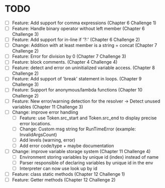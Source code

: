 # TODO

- [ ] Feature: Add support for comma expressions (Chapter 6 Challenge 1)
- [ ] Feature: Handle binary operator without left member (Chapter 6 Challenge 3)
- [ ] Feature: Add support for in-line if '?:' (Chapter 6 Challenge 2)
- [ ] Change: Addition with at least member is a string = concat (Chapter 7 Challenge 2)
- [ ] Feature: Error for division by 0 (Chapter 7 Challenge 3)
- [ ] Feature: block comments. (Chapter 4 Challenge 4)
- [ ] Feature: detect and error on uninitialized variable access. (Chapter 8 Challenge 2)
- [ ] Feature: Add support of 'break' statement in loops. (Chapter 9 Challenge 3)
- [ ] Feature: Support for anonymous/lambda functions (Chapter 10 Challenge 2)
- [ ] Feature: New error/warning detection for the resolver -> Detect unused variables (Chapter 11 Challenge 3)
- [ ] Change: improve error handling
  - [ ] Feature: use Token.src_start and Token.src_end to display precise error locations.
  - [ ] Change: Custom msg string for RunTimeError (example: InvalidArgsCount)
  - [ ] Add levels (warning, error)
  - [ ] Add error code/type + maybe documentation
- [ ] Change: improve variable storage system (Chapter 11 Challenge 4)
  - [ ] Environment storing variables by unique id (index) instead of name
  - [ ] Parser responsible of declaring variables by unique id in the env
  - [ ] Interpreter can now use look up by id
- [ ] Feature: class static methods (Chapter 12 Challenge 1)
- [ ] Feature: Getter methods (Chapter 12 Challenge 2)

